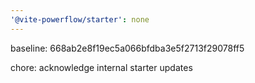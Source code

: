 ```yaml
---
'@vite-powerflow/starter': none
---
```


baseline: 668ab2e8f19ec5a066bfdba3e5f2713f29078ff5

chore: acknowledge internal starter updates
